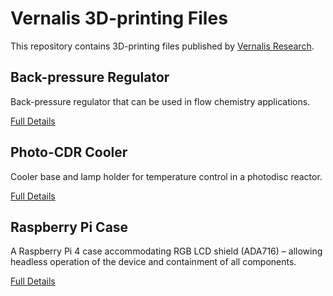 # Vernalis 3D-printing Files

This repository contains 3D-printing files published by [Vernalis Research][vr].

## Back-pressure Regulator

Back-pressure regulator that can be used in flow chemistry applications.

[Full Details][bpr]

## Photo-CDR Cooler

Cooler base and lamp holder for temperature control in a photodisc reactor.

[Full Details][pc]

## Raspberry Pi Case

A Raspberry Pi 4 case accommodating RGB LCD shield (ADA716) – allowing headless operation of the device and containment of all components.

[Full Details][case]

[vr]: https://www.vernalis.com/
[bpr]: <Back-pressure Regulator>
[pc]: <Photo-CDR Cooler>
[case]: <Raspberry Pi Case>
